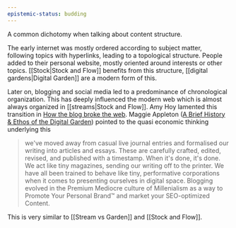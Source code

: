 ```yaml
---
epistemic-status: budding
---
```


A common dichotomy when talking about content structure.

The early internet was mostly ordered according to subject matter, following topics with hyperlinks, leading to a topological structure. People added to their personal website, mostly oriented around interests or other topics. [[Stock|Stock and Flow]] benefits from this structure, [[digital gardens|Digital Garden]] are a modern form of this.

Later on, blogging and social media led to a predominance of chronological organization. This has deeply influenced the modern web which is almost always organized in [[streams|Stock and Flow]]. Amy Hoy lamented this transition in [How the blog broke the web](https://stackingthebricks.com/how-blogs-broke-the-web/). Maggie Appleton ([A Brief History & Ethos of the Digital Garden](https://maggieappleton.com/garden-history)) pointed to the quasi economic thinking underlying this
> we've moved away from casual live journal entries and formalised our writing into articles and essays. These are carefully crafted, edited, revised, and published with a timestamp. When it's done, it's done. We act like tiny magazines, sending our writing off to the printer.
> We have all been trained to behave like tiny, performative corporations when it comes to presenting ourselves in digital space. Blogging evolved in the Premium Mediocre culture of Millenialism as a way to Promote Your Personal Brand™ and market your SEO-optimized Content.

This is very similar to [[Stream vs Garden]] and [[Stock and Flow]].


